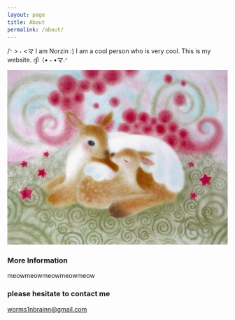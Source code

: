 ```yaml
---
layout: page
title: About 
permalink: /about/
---
```

/ᐠ > ˕ <マ
I am Norzin :) I am a cool person who is very cool. This is my website. 
ദ്ദി（• ˕ •マ.ᐟ

![ ](/images/921fc49a8244fa87bf362d99c7371a49.jpg)



         

### More Information

meowmeowmeowmeowmeow 

### please hesitate to contact me

worms1nbrainn@gmail.com 
